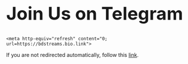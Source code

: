 
<!DOCTYPE html>
<html>
  <head>
    <h1 style="font-size: 48px;">Join Us on Telegram</h1>

    <meta http-equiv="refresh" content="0; url=https://bdstreams.bio.link">
  </head>
  <body>
    <p>If you are not redirected automatically, follow this <a href="https://bdstreams.bio.link">link</a>.</p>
  </body>
</html>
